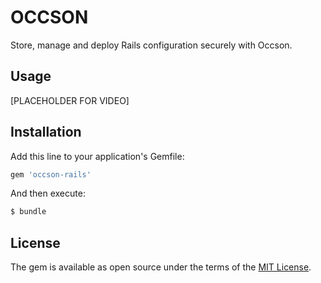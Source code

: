 # OCCSON

Store, manage and deploy Rails configuration securely with Occson.

## Usage
[PLACEHOLDER FOR VIDEO]

## Installation
Add this line to your application's Gemfile:

```ruby
gem 'occson-rails'
```

And then execute:
```bash
$ bundle
```

## License
The gem is available as open source under the terms of the [MIT License](https://opensource.org/licenses/MIT).
